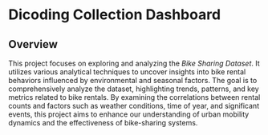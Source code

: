 # Dicoding Collection Dashboard

## Overview
This project focuses on exploring and analyzing the *Bike Sharing Dataset*. It utilizes various analytical techniques to uncover insights into bike rental behaviors influenced by environmental and seasonal factors. The goal is to comprehensively analyze the dataset, highlighting trends, patterns, and key metrics related to bike rentals. By examining the correlations between rental counts and factors such as weather conditions, time of year, and significant events, this project aims to enhance our understanding of urban mobility dynamics and the effectiveness of bike-sharing systems.
